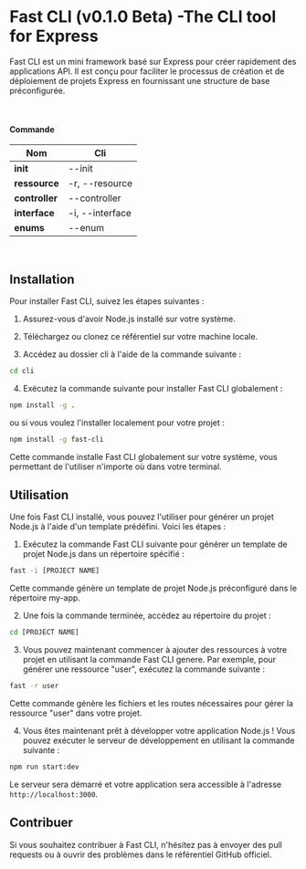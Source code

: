 # Fast CLI (v0.1.0 Beta) -The CLI tool for Express

Fast CLI est un mini framework basé sur Express pour créer rapidement des applications API. Il est conçu pour faciliter le processus de création et de déploiement de projets Express en fournissant une structure de base préconfigurée.

<br>

#### Commande

| Nom | Cli |
|---|---|
**init** | --init |
**ressource** | -r, --resource |
**controller** |--controller |
**interface** | -i, --interface |
**enums** | --enum |

<br>

## Installation

Pour installer Fast CLI, suivez les étapes suivantes :

1. Assurez-vous d'avoir Node.js installé sur votre système.

2. Téléchargez ou clonez ce référentiel sur votre machine locale.

3. Accédez au dossier cli à l'aide de la commande suivante :

```bash
cd cli
```

4. Exécutez la commande suivante pour installer Fast CLI globalement :

```bash
npm install -g .
```

ou si vous voulez l'installer localement pour votre projet :

```bash
npm install -g fast-cli
```

Cette commande installe Fast CLI globalement sur votre système, vous permettant de l'utiliser n'importe où dans votre terminal.

## Utilisation

Une fois Fast CLI installé, vous pouvez l'utiliser pour générer un projet Node.js à l'aide d'un template prédéfini. Voici les étapes :

1. Exécutez la commande Fast CLI suivante pour générer un template de projet Node.js dans un répertoire spécifié :

```bash
fast -i [PROJECT NAME]
```

Cette commande génère un template de projet Node.js préconfiguré dans le répertoire my-app.

2. Une fois la commande terminée, accédez au répertoire du projet :

```bash
cd [PROJECT NAME]
```

3. Vous pouvez maintenant commencer à ajouter des ressources à votre projet en utilisant la commande Fast CLI genere. Par exemple, pour générer une ressource "user", exécutez la commande suivante :

```bash
fast -r user
```

Cette commande génère les fichiers et les routes nécessaires pour gérer la ressource "user" dans votre projet.

4. Vous êtes maintenant prêt à développer votre application Node.js ! Vous pouvez exécuter le serveur de développement en utilisant la commande suivante :

```bash
npm run start:dev
```

Le serveur sera démarré et votre application sera accessible à l'adresse `http://localhost:3000`.

## Contribuer

Si vous souhaitez contribuer à Fast CLI, n'hésitez pas à envoyer des pull requests ou à ouvrir des problèmes dans le référentiel GitHub officiel.
